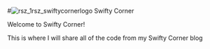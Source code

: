 #![rsz_1rsz_swiftycornerlogo](https://user-images.githubusercontent.com/46538248/229300129-a3b4c23a-7102-4cf9-ad93-130e8cd77f0c.png) Swifty Corner 

Welcome to Swifty Corner! 

This is where I will share all of the code from my Swifty Corner blog
